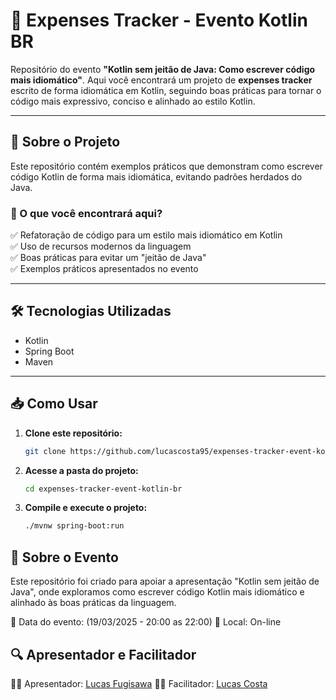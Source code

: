 # 📌 Expenses Tracker - Evento Kotlin BR  

Repositório do evento **"Kotlin sem jeitão de Java: Como escrever código mais idiomático"**. Aqui você encontrará um projeto de **expenses tracker** escrito de forma idiomática em Kotlin, seguindo boas práticas para tornar o código mais expressivo, conciso e alinhado ao estilo Kotlin.  

---

## 🚀 Sobre o Projeto  
Este repositório contém exemplos práticos que demonstram como escrever código Kotlin de forma mais idiomática, evitando padrões herdados do Java.  

### 📌 O que você encontrará aqui?  
✅ Refatoração de código para um estilo mais idiomático em Kotlin  
✅ Uso de recursos modernos da linguagem  
✅ Boas práticas para evitar um "jeitão de Java"  
✅ Exemplos práticos apresentados no evento  

---

## 🛠 Tecnologias Utilizadas  
- Kotlin  
- Spring Boot   
- Maven  

---

## 📥 Como Usar  

1. **Clone este repositório:**  
   ```bash
   git clone https://github.com/lucascosta95/expenses-tracker-event-kotlin-br.git
   ```

2. **Acesse a pasta do projeto:**
    ```bash
    cd expenses-tracker-event-kotlin-br
    ```

3. **Compile e execute o projeto:**
    ```bash
    ./mvnw spring-boot:run
    ```

## 🎤 Sobre o Evento
Este repositório foi criado para apoiar a apresentação "Kotlin sem jeitão de Java", onde exploramos como escrever código Kotlin mais idiomático e alinhado às boas práticas da linguagem.

📅 Data do evento: (19/03/2025 - 20:00 as 22:00)
📍 Local: On-line

## 🔍 Apresentador e Facilitador

👨‍💻 Apresentador: [Lucas Fugisawa](https://github.com/lucasfugisawa)
👨‍🏫 Facilitador: [Lucas Costa](https://github.com/lucascosta95)
